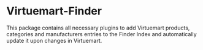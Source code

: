 # Virtuemart-Finder
This package contains all necessary plugins to add Virtuemart products, categories and manufacturers entries to the Finder Index and automatically update it upon changes in Virtuemart.
